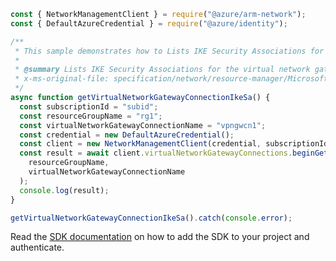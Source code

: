 ```javascript
const { NetworkManagementClient } = require("@azure/arm-network");
const { DefaultAzureCredential } = require("@azure/identity");

/**
 * This sample demonstrates how to Lists IKE Security Associations for the virtual network gateway connection in the specified resource group.
 *
 * @summary Lists IKE Security Associations for the virtual network gateway connection in the specified resource group.
 * x-ms-original-file: specification/network/resource-manager/Microsoft.Network/stable/2021-05-01/examples/VirtualNetworkGatewayConnectionGetIkeSas.json
 */
async function getVirtualNetworkGatewayConnectionIkeSa() {
  const subscriptionId = "subid";
  const resourceGroupName = "rg1";
  const virtualNetworkGatewayConnectionName = "vpngwcn1";
  const credential = new DefaultAzureCredential();
  const client = new NetworkManagementClient(credential, subscriptionId);
  const result = await client.virtualNetworkGatewayConnections.beginGetIkeSasAndWait(
    resourceGroupName,
    virtualNetworkGatewayConnectionName
  );
  console.log(result);
}

getVirtualNetworkGatewayConnectionIkeSa().catch(console.error);
```

Read the [SDK documentation](https://github.com/Azure/azure-sdk-for-js/blob/%40azure%2Farm-network_27.0.0/sdk/network/arm-network/README.md) on how to add the SDK to your project and authenticate.
